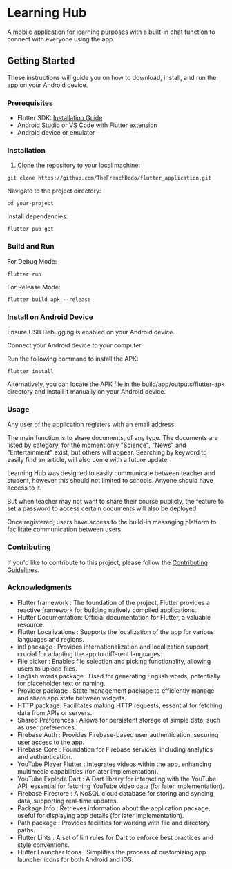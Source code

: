 # Learning Hub

A mobile application for learning purposes with a built-in chat function to connect with everyone using the app.

## Getting Started

These instructions will guide you on how to download, install, and run the app on your Android device.

### Prerequisites

- Flutter SDK: [Installation Guide](https://flutter.dev/docs/get-started/install)
- Android Studio or VS Code with Flutter extension
- Android device or emulator

### Installation

1. Clone the repository to your local machine:

```
git clone https://github.com/TheFrenchDodo/flutter_application.git
```

Navigate to the project directory:

```
cd your-project
```

Install dependencies:

```
flutter pub get
```

### Build and Run

For Debug Mode:

```
flutter run
```

For Release Mode:

```
flutter build apk --release
```

### Install on Android Device

Ensure USB Debugging is enabled on your Android device.

Connect your Android device to your computer.

Run the following command to install the APK:

```
flutter install
```

Alternatively, you can locate the APK file in the build/app/outputs/flutter-apk directory and install it manually on your Android device.

### Usage

Any user of the application registers with an email address.

The main function is to share documents, of any type. The documents are listed by category, for the moment only "Science", "News" and "Entertainment" exist, but others will appear. Searching by keyword to easily find an article, will also come with a future update. 

Learning Hub was designed to easily communicate between teacher and student, however this should not limited to schools. Anyone should have access to it.

But when teacher may not want to share their course publicly, the feature to set a password to access certain documents will also be deployed.

Once registered, users have access to the build-in messaging platform to facilitate communication between users.

### Contributing

If you'd like to contribute to this project, please follow the
[Contributing Guidelines](https://github.com/TheFrenchDodo/flutter_application/blob/main/Contributing.md).

### Acknowledgments

- Flutter framework : The foundation of the project, Flutter provides a reactive framework for building natively compiled applications.
- Flutter Documentation: Official documentation for Flutter, a valuable resource.
- Flutter Localizations : Supports the localization of the app for various languages and regions.
- intl package : Provides internationalization and localization support, crucial for adapting the app to different languages.
- File picker : Enables file selection and picking functionality, allowing users to upload files.
- English words package : Used for generating English words, potentially for placeholder text or naming.
- Provider package : State management package to efficiently manage and share app state between widgets.
- HTTP package: Facilitates making HTTP requests, essential for fetching data from APIs or servers.
- Shared Preferences : Allows for persistent storage of simple data, such as user preferences.
- Firebase Auth : Provides Firebase-based user authentication, securing user access to the app.
- Firebase Core : Foundation for Firebase services, including analytics and authentication.
- YouTube Player Flutter : Integrates videos within the app, enhancing multimedia capabilities (for later implementation).
- YouTube Explode Dart : A Dart library for interacting with the YouTube API, essential for fetching YouTube video data (for later implementation).
- Firebase Firestore : A NoSQL cloud database for storing and syncing data, supporting real-time updates.
- Package Info : Retrieves information about the application package, useful for displaying app details (for later implementation).
- Path package : Provides facilities for working with file and directory paths.
- Flutter Lints : A set of lint rules for Dart to enforce best practices and style conventions.
- Flutter Launcher Icons : Simplifies the process of customizing app launcher icons for both Android and iOS.


